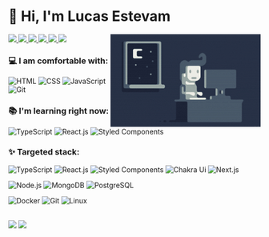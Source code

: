 # 👋 Hi, I'm Lucas Estevam

<img alt="Night Coding" src="https://raw.githubusercontent.com/tl-lucasestevam/tl-lucasestevam/master/Night-Coding.gif" align="right"/>

<p align="left"> 
  <a href="mailto:dev.lucasestevam@gmail.com">
    <img src="https://img.shields.io/badge/Gmail-D14836?style=for-the-badge&logo=gmail&logoColor=white" />
  </a>
  <a href="https://www.linkedin.com/in/tl-lucasestevam/">
    <img src="https://img.shields.io/badge/LinkedIn-0077B5?style=for-the-badge&logo=linkedin&logoColor=white" />
  </a>
  <a href="https://dev.to/tllucasestevam">
    <img src="https://img.shields.io/badge/Dev.to-000000?style=for-the-badge&logo=dev.to&logoColor=white" />
  </a>
  <a href="https://www.frontendmentor.io/profile/tl-lucasestevam">
    <img src="https://img.shields.io/badge/Frontend%20Mentor-3F54A2?style=for-the-badge&logo=frontendmentor&logoColor=white" />
  </a>
  <a href="https://www.codewars.com/users/tl-lucasestevam">
    <img src="https://img.shields.io/badge/Codewars-B1371F?style=for-the-badge&logo=codewars&logoColor=white" />
  </a>
  <a href="https://stackoverflow.com/users/11500707/lucas-estevam">
    <img src="https://img.shields.io/badge/Stack%20Overflow-F48125?style=for-the-badge&logo=stackoverflow&logoColor=white" />
  </a>
</p>

### 💻 I am comfortable with:
![HTML](https://img.shields.io/badge/-HTML-05122A?style=flat&logo=HTML5)
![CSS](https://img.shields.io/badge/-CSS-05122A?style=flat&logo=CSS3&logoColor=1572B6)
![JavaScript](https://img.shields.io/badge/-JavaScript-05122A?style=flat&logo=javascript)
![Git](https://img.shields.io/badge/-Git-05122A?style=flat&logo=git)

### 📚 I'm learning right now:
![TypeScript](https://img.shields.io/badge/-TypeScript-05122A?style=flat&logo=typescript)
![React.js](https://img.shields.io/badge/-React.js-05122A?style=flat&logo=react)
![Styled Components](https://img.shields.io/badge/-Styled%20Components-05122A?style=flat&logo=styledcomponents)

### ✨ Targeted stack:
<!--Front-end:-->
![TypeScript](https://img.shields.io/badge/-TypeScript-05122A?style=flat&logo=typescript)
![React.js](https://img.shields.io/badge/-React.js-05122A?style=flat&logo=react)
![Styled Components](https://img.shields.io/badge/-Styled%20Components-05122A?style=flat&logo=styledcomponents)
![Chakra Ui](https://img.shields.io/badge/-Chakra%20Ui-05122A?style=flat&logo=chakra%20ui)
![Next.js](https://img.shields.io/badge/-Next.js-05122A?style=flat&logo=next.js)
<!--Back-end:-->
![Node.js](https://img.shields.io/badge/-Node.js-05122A?style=flat&logo=node.js)
![MongoDB](https://img.shields.io/badge/-MongoDB-05122A?style=flat&logo=mongodb)
![PostgreSQL](https://img.shields.io/badge/-PostgreSQL-05122A?style=flat&logo=postgresql)
<!--Tools, softwares, etc:-->
![Docker](https://img.shields.io/badge/-Docker-05122A?style=flat&logo=docker)
![Git](https://img.shields.io/badge/-Git-05122A?style=flat&logo=git)
![Linux](https://img.shields.io/badge/-Linux-05122A?style=flat&logo=linux)

<br>

<div>
  <img height="150em" src="https://github-readme-stats.vercel.app/api?username=tl-lucasestevam&show_icons=true&theme=dark" />
  <img height="150em" src="https://github-readme-stats.vercel.app/api/top-langs/?username=tl-lucasestevam&hide=java,objective-c,c,python&layout=compact&theme=dark"/>
</div>
